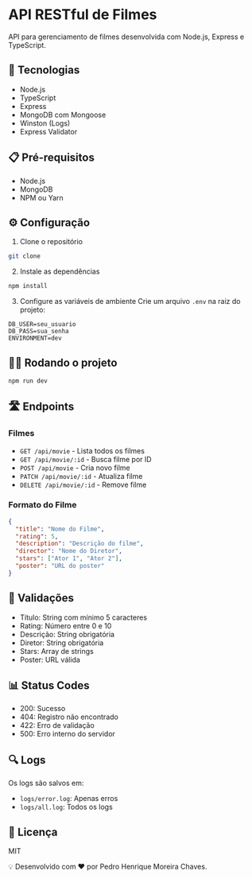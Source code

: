 # API RESTful de Filmes

API para gerenciamento de filmes desenvolvida com Node.js, Express e TypeScript.

## 🚀 Tecnologias

- Node.js
- TypeScript
- Express
- MongoDB com Mongoose
- Winston (Logs)
- Express Validator

## 📋 Pré-requisitos

- Node.js
- MongoDB
- NPM ou Yarn

## ⚙️ Configuração

1. Clone o repositório
```bash
git clone
```

2. Instale as dependências
```bash
npm install
```

3. Configure as variáveis de ambiente
Crie um arquivo `.env` na raiz do projeto:
```env
DB_USER=seu_usuario
DB_PASS=sua_senha
ENVIRONMENT=dev
```

## 🏃‍♂️ Rodando o projeto

```bash
npm run dev
```

## 🛣️ Endpoints

### Filmes

- `GET /api/movie` - Lista todos os filmes
- `GET /api/movie/:id` - Busca filme por ID
- `POST /api/movie` - Cria novo filme
- `PATCH /api/movie/:id` - Atualiza filme
- `DELETE /api/movie/:id` - Remove filme

### Formato do Filme
```json
{
  "title": "Nome do Filme",
  "rating": 5,
  "description": "Descrição do filme",
  "director": "Nome do Diretor",
  "stars": ["Ator 1", "Ator 2"],
  "poster": "URL do poster"
}
```

## 📝 Validações

- Título: String com mínimo 5 caracteres
- Rating: Número entre 0 e 10
- Descrição: String obrigatória
- Diretor: String obrigatória
- Stars: Array de strings
- Poster: URL válida

## 📊 Status Codes

- 200: Sucesso
- 404: Registro não encontrado
- 422: Erro de validação
- 500: Erro interno do servidor

## 🔍 Logs

Os logs são salvos em:
- `logs/error.log`: Apenas erros
- `logs/all.log`: Todos os logs

## 📄 Licença

MIT

💡 Desenvolvido com ❤️ por Pedro Henrique Moreira Chaves.